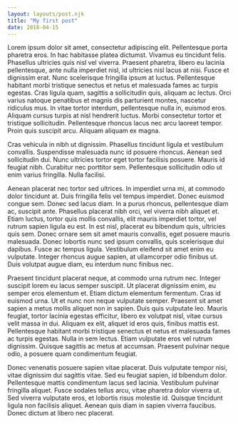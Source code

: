```yaml
---
layout: layouts/post.njk
title: "My first post"
date: 2018-04-15
---
```


Lorem ipsum dolor sit amet, consectetur adipiscing elit. Pellentesque porta pharetra eros. In hac habitasse platea dictumst. Vivamus eu tincidunt felis. Phasellus ultricies quis nisl vel viverra. Praesent pharetra, libero eu lacinia pellentesque, ante nulla imperdiet nisl, id ultricies nisl lacus at nisi. Fusce et dignissim erat. Nunc scelerisque fringilla ipsum at luctus. Pellentesque habitant morbi tristique senectus et netus et malesuada fames ac turpis egestas. Cras ligula quam, sagittis a sollicitudin quis, aliquam ac lectus. Orci varius natoque penatibus et magnis dis parturient montes, nascetur ridiculus mus. In vitae tortor interdum, pellentesque nulla in, euismod eros. Aliquam cursus turpis at nisl hendrerit luctus. Morbi consectetur tortor et tristique sollicitudin. Pellentesque rhoncus lacus nec arcu laoreet tempor. Proin quis suscipit arcu. Aliquam aliquam ex magna.

Cras vehicula in nibh ut dignissim. Phasellus tincidunt ligula et vestibulum convallis. Suspendisse malesuada nunc id posuere rhoncus. Aenean sed sollicitudin dui. Nunc ultricies tortor eget tortor facilisis posuere. Mauris id feugiat nibh. Curabitur nec porttitor sem. Pellentesque sollicitudin odio ut enim varius fringilla. Nulla facilisi.

Aenean placerat nec tortor sed ultrices. In imperdiet urna mi, at commodo dolor tincidunt at. Duis fringilla felis vel tempus imperdiet. Donec euismod congue sem. Donec sed lacus diam. In a purus rhoncus, pellentesque diam ac, suscipit ante. Phasellus placerat nibh orci, vel viverra nibh aliquet et. Etiam luctus, tortor quis mollis convallis, elit mauris imperdiet tortor, vel rutrum sapien ligula eu est. In est nisl, placerat eu bibendum quis, ultricies quis sem. Donec ornare sem sit amet mauris convallis, eget posuere mauris malesuada. Donec lobortis nunc sed ipsum convallis, quis scelerisque dui dapibus. Fusce ac tempus ligula. Vestibulum eleifend sit amet enim eu vulputate. Integer rhoncus augue sapien, at ullamcorper odio finibus ut. Duis volutpat augue diam, eu interdum nunc finibus nec.

Praesent tincidunt placerat neque, at commodo urna rutrum nec. Integer suscipit lorem eu lacus semper suscipit. Ut placerat dignissim enim, eu semper eros elementum et. Etiam dictum elementum fermentum. Cras id euismod urna. Ut et nunc non neque vulputate semper. Praesent sit amet sapien a metus mollis aliquet non in sapien. Duis quis vulputate leo. Mauris feugiat, tortor lacinia egestas efficitur, libero ex volutpat nisl, vitae cursus velit massa in dui. Aliquam ex elit, aliquet id eros quis, finibus mattis est. Pellentesque habitant morbi tristique senectus et netus et malesuada fames ac turpis egestas. Nulla in sem lectus. Etiam vulputate eros vel rutrum dignissim. Quisque sagittis ac metus at accumsan. Praesent pulvinar neque odio, a posuere quam condimentum feugiat.

Donec venenatis posuere sapien vitae placerat. Duis vulputate tempor nisi, vitae dignissim dui sagittis vitae. Sed eu feugiat sapien, id bibendum dolor. Pellentesque mattis condimentum lacus sed lacinia. Vestibulum pulvinar fringilla aliquet. Fusce sodales tellus arcu, vitae pharetra dolor viverra ut. Sed viverra vulputate eros, et lobortis risus molestie id. Quisque tincidunt ligula non facilisis aliquet. Aenean quis diam in sapien viverra faucibus. Donec dictum at libero nec placerat.
